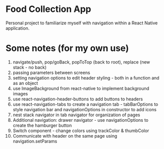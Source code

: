 # Food Collection App

Personal project to familiarize myself with navigation within a React Native application.

# Some notes (for my own use)

1. navigate/push, pop/goBack, popToTop (back to root), replace (new stack - no back)
2. passing parameters between screens
3. setting navigation options to edit header styling - both in a function and as an object
4. use ImageBackground from react-native to implement background images
5. use react-navigation-header-buttons to add buttons to headers
6. use react-navigation-tabs to create a navigation tab - tabBarOptions to style navigation bar and navigationOptions in constructor to add icons
7. nest stack navigator in tab navigator for organization of pages
8. Additional navigation: drawer navigator - use navigationOptions to create the hamburger button
9. Switch component - change colors using trackColor & thumbColor
10. Communicate with header on the same page using navigation.setParams
